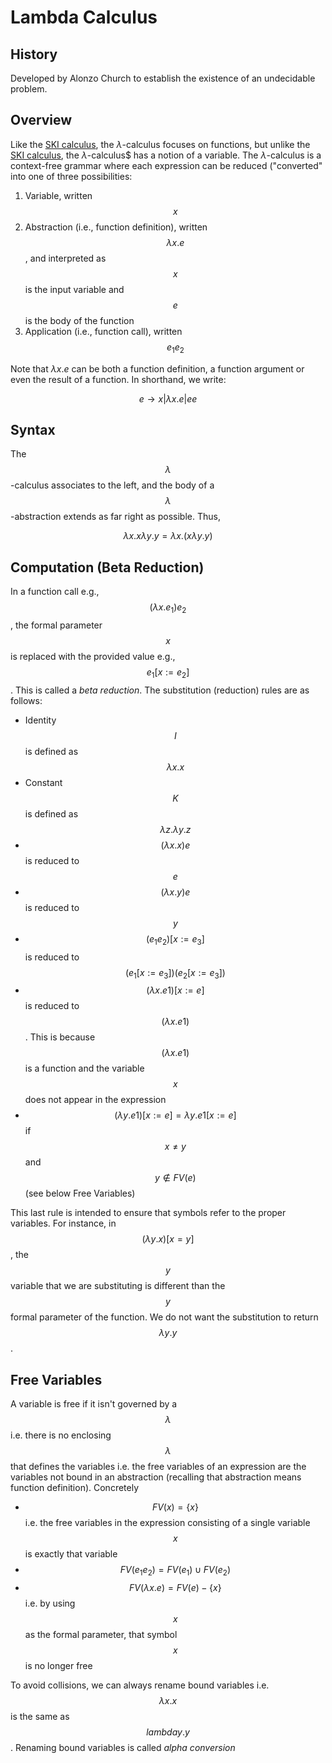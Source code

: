 # Lambda Calculus

## History

Developed by Alonzo Church to establish the existence of an undecidable problem.

##  Overview

Like the [SKI calculus](ski_calculus.md), the $\lambda$-calculus focuses on functions, but unlike
the [SKI calculus](ski_calculus.md), the $\lambda$-calculus$ has a notion of a variable.
The $\lambda$-calculus is a context-free grammar where each expression can be reduced ("converted" into
one of three possibilities:

1. Variable, written $$x$$
2. Abstraction (i.e., function definition), written $$\lambda x.e$$, and interpreted as $$x$$
  is the input variable and $$e$$ is the body of the function
3. Application (i.e., function call), written $$e_1 e_2$$

Note that $\lambda x.e$ can be both a function definition, a function argument or even
the result of a function. In shorthand, we write:

$$e \rightarrow x \lvert \lambda x . e \lvert e e$$


## Syntax

The $$\lambda$$-calculus associates to the left, and the body of a $$\lambda$$-abstraction
extends as far right as possible. Thus,

$$\lambda x.x \lambda y.y = \lambda x.(x \lambda y.y)$$

## Computation (Beta Reduction)

In a function call e.g., $$(\lambda x.e_1) e_2$$, the formal parameter $$x$$ is replaced
with the provided value e.g., $$e_1[x := e_2]$$. This is called a _beta reduction_. The
substitution (reduction) rules are as follows:

- Identity $$I$$ is defined as $$\lambda x.x$$
- Constant $$K$$ is defined as $$\lambda z . \lambda y . z$$
- $$(\lambda x.x) e$$ is reduced to $$e$$
- $$(\lambda x.y) e$$ is reduced to $$y$$
- $$(e_1 e_2)[x := e_3]$$ is reduced to $$(e_1[x := e_3])(e_2[x := e_3])$$
- $$(\lambda x . e1)[x := e]$$ is reduced to $$(\lambda x . e1)$$. This is because $$(\lambda x. e1)$$
  is a function and the variable $$x$$ does not appear in the expression
- $$(\lambda y . e1)[x := e] = \lambda y . e1[x := e]$$ if $$x \neq y$$ and $$y \not \in FV(e)$$ 
  (see below Free Variables)

This last rule is intended to ensure that symbols refer to the proper variables. For instance, in
$$(\lambda y . x) [x = y] $$, the $$y$$ variable that we are substituting is different than the $$y$$
formal parameter of the function. We do not want the substitution to return $$\lambda y . y$$.

## Free Variables

A variable is free if it isn't governed by a $$\lambda$$ i.e. there is no enclosing $$\lambda$$
that defines the variables i.e. the free variables of an expression are the variables not
bound in an abstraction (recalling that abstraction means function definition). Concretely

- $$FV(x) = \{ x \}$$ i.e. the free variables in the expression consisting of a single variable $$x$$
  is exactly that variable
- $$FV(e_1 e_2) = FV(e_1) \cup FV(e_2)$$
- $$FV(\lambda x. e) = FV(e) - \{ x \}$$ i.e. by using $$x$$ as the formal parameter, that symbol $$x$$
  is no longer free

To avoid collisions, we can always rename bound variables i.e. $$\lambda x.x$$ is the same as 
$$lambda y.y$$. Renaming bound variables is called _alpha conversion_